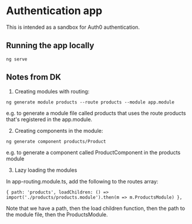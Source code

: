 # Authentication app 

This is intended as a sandbox for Auth0 authentication. 

## Running the app locally

`ng serve`

## Notes from DK 

1. Creating modules with routing: 

`ng generate module products --route products --module app.module`

e.g. to generate a module file called products that uses the route products that's registered in the app.module. 

2. Creating components in the module: 

`ng generate component products/Product`

e.g. to generate a component called ProductComponent in the products module

3. Lazy loading the modules

In app-routing.module.ts, add the following to the routes array: 

`{ path: 'products', loadChildren: () => import('./products/products.module').then(m => m.ProductsModule) },`

Note that we have a path, then the load children function, then the path to the module file, then the ProductsModule.
